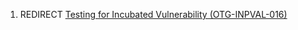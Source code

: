 1.  REDIRECT [Testing for Incubated Vulnerability
    (OTG-INPVAL-016)](Testing_for_Incubated_Vulnerability_\(OTG-INPVAL-016\) "wikilink")